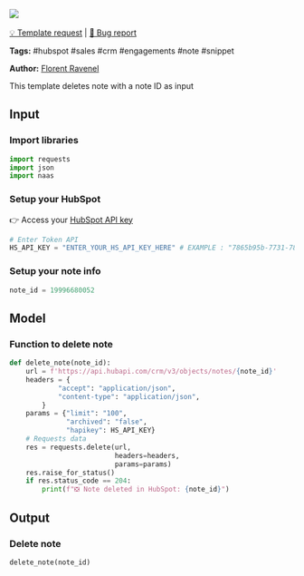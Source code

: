 <a href="https://app.naas.ai/user-redirect/naas/downloader?url=https://raw.githubusercontent.com/jupyter-naas/awesome-notebooks/master/HubSpot/HubSpot_Delete_note.ipynb" target="_parent"><img src="https://naasai-public.s3.eu-west-3.amazonaws.com/open_in_naas.svg"/></a><br><br><a href="https://github.com/jupyter-naas/awesome-notebooks/issues/new?assignees=&labels=&template=template-request.md&title=Tool+-+Action+of+the+notebook+">💡 Template request</a> | <a href="https://github.com/jupyter-naas/awesome-notebooks/issues/new?assignees=&labels=bug&template=bug_report.md&title=HubSpot+-+Delete+note:+Error+short+description">🚨 Bug report</a>

**Tags:** #hubspot #sales #crm #engagements #note #snippet

**Author:** [Florent Ravenel](https://www.linkedin.com/in/florent-ravenel/)

This template deletes note with a note ID as input

## Input

### Import libraries


```python
import requests
import json
import naas
```

### Setup your HubSpot
👉 Access your [HubSpot API key](https://knowledge.hubspot.com/integrations/how-do-i-get-my-hubspot-api-key)


```python
# Enter Token API
HS_API_KEY = "ENTER_YOUR_HS_API_KEY_HERE" # EXAMPLE : "7865b95b-7731-7843-2537-34284HSKHEZ"
```

### Setup your note info


```python
note_id = 19996680052
```

## Model

### Function to delete note


```python
def delete_note(note_id):
    url = f'https://api.hubapi.com/crm/v3/objects/notes/{note_id}'
    headers = {
            "accept": "application/json",
            "content-type": "application/json",
        }
    params = {"limit": "100",
              "archived": "false",
              "hapikey": HS_API_KEY}
    # Requests data
    res = requests.delete(url,
                          headers=headers,
                          params=params)
    res.raise_for_status()
    if res.status_code == 204:
        print(f"❎ Note deleted in HubSpot: {note_id}")
```

## Output

### Delete note


```python
delete_note(note_id)
```
